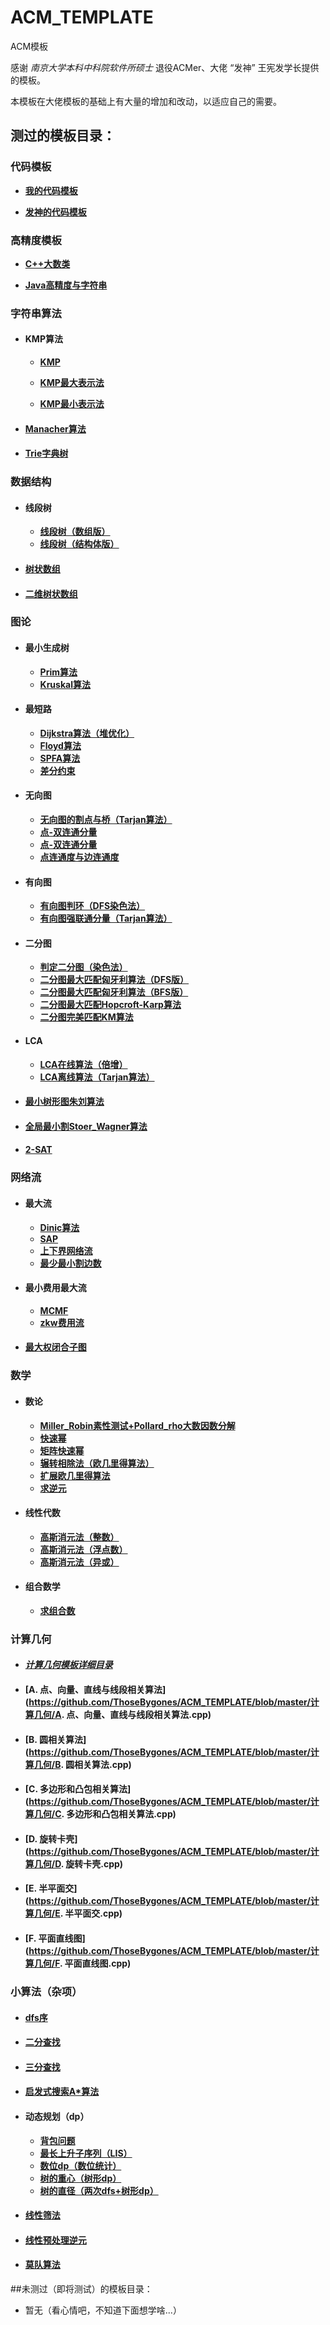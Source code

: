# ACM_TEMPLATE
ACM模板

感谢 *南京大学本科中科院软件所硕士* 退役ACMer、大佬 “发神” 王宪发学长提供的模板。

本模板在大佬模板的基础上有大量的增加和改动，以适应自己的需要。

## 测过的模板目录：

### 代码模板

+ [**我的代码模板**](https://github.com/ThoseBygones/ACM_TEMPLATE/blob/master/TEMPLATE/My_ACM_Template.cpp)

+ [**发神的代码模板**](https://github.com/ThoseBygones/ACM_TEMPLATE/blob/master/TEMPLATE/acm_template.cpp)



### 高精度模板

+ [**C++大数类**](https://github.com/ThoseBygones/ACM_TEMPLATE/blob/master/高精度/C%2B%2B大数类.cpp)

+ [**Java高精度与字符串**](https://github.com/ThoseBygones/ACM_TEMPLATE/blob/master/高精度/Java高精度与字符串.java)



### 字符串算法

+ #### KMP算法

  + [**KMP**](https://github.com/ThoseBygones/ACM_TEMPLATE/blob/master/字符串/KMP.cpp)

  + [**KMP最大表示法**](https://github.com/ThoseBygones/ACM_TEMPLATE/blob/master/字符串/KMP最大表示法.cpp)

  + [**KMP最小表示法**](https://github.com/ThoseBygones/ACM_TEMPLATE/blob/master/字符串/KMP最小表示法.cpp)

+ #### [Manacher算法](https://github.com/ThoseBygones/ACM_TEMPLATE/blob/master/字符串/Manacher.cpp)

+ #### [Trie字典树](https://github.com/ThoseBygones/ACM_TEMPLATE/blob/master/字符串/Trie.cpp)



### 数据结构

+ #### 线段树

  + [**线段树（数组版）**](https://github.com/ThoseBygones/ACM_TEMPLATE/blob/master/数据结构/线段树（数组版）.cpp)
  + [**线段树（结构体版）**](https://github.com/ThoseBygones/ACM_TEMPLATE/blob/master/数据结构/线段树（结构体版）.cpp)

+ #### [树状数组](https://github.com/ThoseBygones/ACM_TEMPLATE/blob/master/数据结构/树状数组.cpp)

+ #### [二维树状数组](https://github.com/ThoseBygones/ACM_TEMPLATE/blob/master/数据结构/二维树状数组.cpp)



### 图论

+ #### 最小生成树

  + [**Prim算法**](https://github.com/ThoseBygones/ACM_TEMPLATE/blob/master/图论/prim.cpp)
  + [**Kruskal算法**](https://github.com/ThoseBygones/ACM_TEMPLATE/blob/master/图论/kruskal.cpp)

+ #### 最短路

  + [**Dijkstra算法（堆优化）**](https://github.com/ThoseBygones/ACM_TEMPLATE/blob/master/图论/dijkstra.cpp)
  + [**Floyd算法**](https://github.com/ThoseBygones/ACM_TEMPLATE/blob/master/图论/floyd.cpp)
  + [**SPFA算法**](https://github.com/ThoseBygones/ACM_TEMPLATE/blob/master/图论/spfa.cpp)
  + [**差分约束**](https://github.com/ThoseBygones/ACM_TEMPLATE/blob/master/图论/差分约束.cpp)

+ #### 无向图

  + [**无向图的割点与桥（Tarjan算法）**](https://github.com/ThoseBygones/ACM_TEMPLATE/blob/master/图论/Tarjan求无向图的割点与桥.cpp)
  + [**点-双连通分量**](https://github.com/ThoseBygones/ACM_TEMPLATE/blob/master/图论/点-双连通分量.cpp)
  + [**点-双连通分量**](https://github.com/ThoseBygones/ACM_TEMPLATE/blob/master/图论/点-双连通分量.cpp)
  + [**点连通度与边连通度**](https://github.com/ThoseBygones/ACM_TEMPLATE/blob/master/图论/点连通度与边连通度.cpp)

+ #### 有向图

  + [**有向图判环（DFS染色法）**](https://github.com/ThoseBygones/ACM_TEMPLATE/blob/master/图论/有向图判环（DFS染色法）.cpp)
  + [**有向图强联通分量（Tarjan算法）**](https://github.com/ThoseBygones/ACM_TEMPLATE/blob/master/图论/有向图强联通分量Tarjan算法.cpp)

+ #### 二分图

  + [**判定二分图（染色法）**](https://github.com/ThoseBygones/ACM_TEMPLATE/blob/master/图论/判定二分图（染色法）.cpp)
  + [**二分图最大匹配匈牙利算法（DFS版）**](https://github.com/ThoseBygones/ACM_TEMPLATE/blob/master/图论/二分图最大匹配匈牙利算法DFS版.cpp)
  + [**二分图最大匹配匈牙利算法（BFS版）**](https://github.com/ThoseBygones/ACM_TEMPLATE/blob/master/图论/二分图最大匹配匈牙利算法BFS版.cpp)
  + [**二分图最大匹配Hopcroft-Karp算法**](https://github.com/ThoseBygones/ACM_TEMPLATE/blob/master/图论/二分图最大匹配Hopcroft-Karp算法.cpp)
  + [**二分图完美匹配KM算法**](https://github.com/ThoseBygones/ACM_TEMPLATE/blob/master/图论/二分图完美匹配KM算法.cpp)

+ #### LCA

  + [**LCA在线算法（倍增）**](https://github.com/ThoseBygones/ACM_TEMPLATE/blob/master/图论/LCA在线倍增.cpp)
  + [**LCA离线算法（Tarjan算法）**](https://github.com/ThoseBygones/ACM_TEMPLATE/blob/master/图论/LCA离线Tarjan算法.cpp)

+ #### [最小树形图朱刘算法](https://github.com/ThoseBygones/ACM_TEMPLATE/blob/master/图论/最小树形图朱刘算法.cpp)

+ #### [全局最小割Stoer_Wagner算法](https://github.com/ThoseBygones/ACM_TEMPLATE/blob/master/图论/全局最小割Stoer_Wagner算法.cpp)

+ #### [2-SAT](https://github.com/ThoseBygones/ACM_TEMPLATE/blob/master/图论/2-SAT.cpp)



### 网络流

+ #### 最大流

  + [**Dinic算法**](https://github.com/ThoseBygones/ACM_TEMPLATE/blob/master/网络流/Dinic.cpp)
  + [**SAP**](https://github.com/ThoseBygones/ACM_TEMPLATE/blob/master/网络流/SAP.cpp)
  + [**上下界网络流**](https://github.com/ThoseBygones/ACM_TEMPLATE/blob/master/网络流/上下界网络流.cpp)
  + [**最少最小割边数**](https://github.com/ThoseBygones/ACM_TEMPLATE/blob/master/网络流/最少最小割边数.cpp)

+ #### 最小费用最大流

  + [**MCMF**](https://github.com/ThoseBygones/ACM_TEMPLATE/blob/master/网络流/MCMF.cpp)
  + [**zkw费用流**](https://github.com/ThoseBygones/ACM_TEMPLATE/blob/master/网络流/zkw费用流.cpp)

+ #### [最大权闭合子图](https://github.com/ThoseBygones/ACM_TEMPLATE/blob/master/网络流/最大权闭合子图.cpp)



### 数学

+ #### 数论

  + [**Miller_Robin素性测试+Pollard_rho大数因数分解**](https://github.com/ThoseBygones/ACM_TEMPLATE/blob/master/数学/Miller_Robin素性测试%2BPollard_rho大数因数分解.cpp)
  + [**快速幂**](https://github.com/ThoseBygones/ACM_TEMPLATE/blob/master/数学/快速幂.cpp)
  + [**矩阵快速幂**](https://github.com/ThoseBygones/ACM_TEMPLATE/blob/master/数学/矩阵快速幂（自制版）.cpp)
  + [**辗转相除法（欧几里得算法）**](https://github.com/ThoseBygones/ACM_TEMPLATE/blob/master/数学/辗转相除法（欧几里得）.cpp)
  + [**扩展欧几里得算法**](https://github.com/ThoseBygones/ACM_TEMPLATE/blob/master/数学/扩展欧几里得.cpp)
  + [**求逆元**](https://github.com/ThoseBygones/ACM_TEMPLATE/blob/master/数学/逆元.cpp)

+ #### 线性代数

  + [**高斯消元法（整数）**](https://github.com/ThoseBygones/ACM_TEMPLATE/blob/master/数学/高斯消元法（整数）.cpp)
  + [**高斯消元法（浮点数）**](https://github.com/ThoseBygones/ACM_TEMPLATE/blob/master/数学/高斯消元法（浮点数）.cpp)
  + [**高斯消元法（异或）**](https://github.com/ThoseBygones/ACM_TEMPLATE/blob/master/数学/高斯消元法（异或）.cpp)

+ #### 组合数学

  + [**求组合数**](https://github.com/ThoseBygones/ACM_TEMPLATE/blob/master/数学/组合数.cpp)



### 计算几何

+ #### [*计算几何模板详细目录*](https://github.com/ThoseBygones/ACM_TEMPLATE/blob/master/计算几何/计算几何模板目录.txt)

+ #### [**A. 点、向量、直线与线段相关算法**](https://github.com/ThoseBygones/ACM_TEMPLATE/blob/master/计算几何/A. 点、向量、直线与线段相关算法.cpp)

+ #### [**B. 圆相关算法**](https://github.com/ThoseBygones/ACM_TEMPLATE/blob/master/计算几何/B. 圆相关算法.cpp)

+ #### [**C. 多边形和凸包相关算法**](https://github.com/ThoseBygones/ACM_TEMPLATE/blob/master/计算几何/C. 多边形和凸包相关算法.cpp)

+ #### [**D. 旋转卡壳**](https://github.com/ThoseBygones/ACM_TEMPLATE/blob/master/计算几何/D. 旋转卡壳.cpp)

+ #### [**E. 半平面交**](https://github.com/ThoseBygones/ACM_TEMPLATE/blob/master/计算几何/E. 半平面交.cpp)

+ #### [**F. 平面直线图**](https://github.com/ThoseBygones/ACM_TEMPLATE/blob/master/计算几何/F. 平面直线图.cpp)



### 小算法（杂项）

+ #### [dfs序](https://github.com/ThoseBygones/ACM_TEMPLATE/blob/master/常用小算法汇总/dfs序.cpp)

+ #### [二分查找](https://github.com/ThoseBygones/ACM_TEMPLATE/blob/master/常用小算法汇总/二分查找.cpp)

+ #### [三分查找](https://github.com/ThoseBygones/ACM_TEMPLATE/blob/master/常用小算法汇总/三分查找.cpp)

+ #### [启发式搜索A*算法](https://github.com/ThoseBygones/ACM_TEMPLATE/blob/master/常用小算法汇总/启发式搜索A_Star.cpp)

+ #### 动态规划（dp）

  + [**背包问题**](https://github.com/ThoseBygones/ACM_TEMPLATE/blob/master/常用小算法汇总/背包问题（dp）.cpp)
  + [**最长上升子序列（LIS）**](https://github.com/ThoseBygones/ACM_TEMPLATE/blob/master/常用小算法汇总/最长上升子序列（LIS）.cpp)
  + [**数位dp（数位统计）**](https://github.com/ThoseBygones/ACM_TEMPLATE/blob/master/常用小算法汇总/数位dp（数位统计）.cpp)
  + [**树的重心（树形dp）**](https://github.com/ThoseBygones/ACM_TEMPLATE/blob/master/常用小算法汇总/树的重心（树形dp）.cpp)
  + [**树的直径（两次dfs+树形dp）**](https://github.com/ThoseBygones/ACM_TEMPLATE/blob/master/常用小算法汇总/树的直径（两次dfs%2B树形dp）.cpp)

+ #### [线性筛法](https://github.com/ThoseBygones/ACM_TEMPLATE/blob/master/常用小算法汇总/线性筛法.cpp)

+ #### [线性预处理逆元](https://github.com/ThoseBygones/ACM_TEMPLATE/blob/master/常用小算法汇总/线性预处理逆元.cpp)

+ #### [莫队算法](https://github.com/ThoseBygones/ACM_TEMPLATE/blob/master/常用小算法汇总/莫队算法.cpp)



##未测过（即将测试）的模板目录：

+ 暂无（看心情吧，不知道下面想学啥...）
